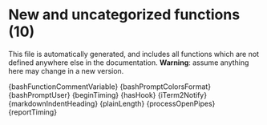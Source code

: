 # New and uncategorized functions (10)

This file is automatically generated, and includes all functions which are not defined anywhere else in the documentation. **Warning**: assume anything here may change in a new version.

{bashFunctionCommentVariable}
{bashPromptColorsFormat}
{bashPromptUser}
{beginTiming}
{hasHook}
{iTerm2Notify}
{markdownIndentHeading}
{plainLength}
{processOpenPipes}
{reportTiming}
